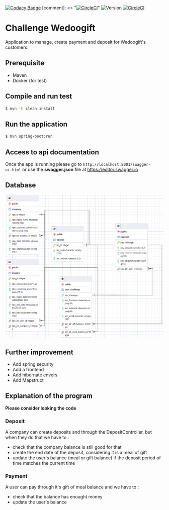 [![Codacy Badge](https://api.codacy.com/project/badge/Grade/78c0e71457bc489399cd411de70268ba)](https://app.codacy.com/gh/Kevin-Vu/wedoogift?utm_source=github.com&utm_medium=referral&utm_content=Kevin-Vu/wedoogift&utm_campaign=Badge_Grade_Settings)
[comment]: <> "[![CircleCI](https://circleci.com/gh/Kevin-Vu/okayo-facture.svg?style=svg)](https://circleci.com/gh/Kevin-Vu/okayo-facture)"
![Version](https://img.shields.io/badge/version-0.0.1b-blue)
[![CircleCI](https://circleci.com/gh/Kevin-Vu/wedoogift/tree/main.svg?style=svg)](https://circleci.com/gh/Kevin-Vu/wedoogift/tree/main)
# Challenge Wedoogift

Application to manage, create payment and deposit for Wedoogift's customers.

## Prerequisite
- Maven
- Docker (for test)

## Compile and run test
```sh
$ mvn -U clean install
```

## Run the application
```sh
$ mvn spring-boot:run
```

## Access to api documentation
Once the app is running please go to `http://localhost:8001/swagger-ui.html`
or use the **swagger.json** file at https://editor.swagger.io

## Database
<img src="diagram.png" width="750">

## Further improvement
- Add spring security
- Add a frontend
- Add hibernate envers
- Add Mapstruct

## Explanation of the program

**Please consider looking the code**

### Deposit
A company can create deposits and through the DepositController, but when they do that
we have to :
- check that the company balance is still good for that
- create the end date of the deposit, considering it is a meal of gift
- update the user's balance (meal or gift balance) if the deposit period of time matches the current time

### Payment
A user can pay through it's gift of meal balance and we have to :
- check that the balance has enought money
- update the user's balance
